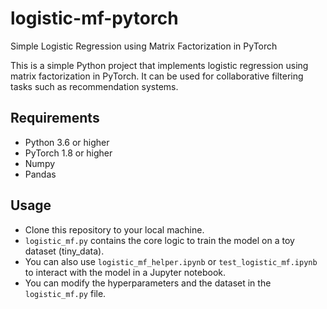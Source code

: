 # logistic-mf-pytorch
Simple Logistic Regression using Matrix Factorization in PyTorch

This is a simple Python project that implements logistic regression using matrix factorization in PyTorch. It can be used for collaborative filtering tasks such as recommendation systems.

## Requirements

- Python 3.6 or higher
- PyTorch 1.8 or higher
- Numpy
- Pandas

## Usage

- Clone this repository to your local machine.
- `logistic_mf.py` contains the core logic to train the model on a toy dataset (tiny_data).
- You can also use `logistic_mf_helper.ipynb` or `test_logistic_mf.ipynb` to interact with the model in a Jupyter notebook.
- You can modify the hyperparameters and the dataset in the `logistic_mf.py` file.
